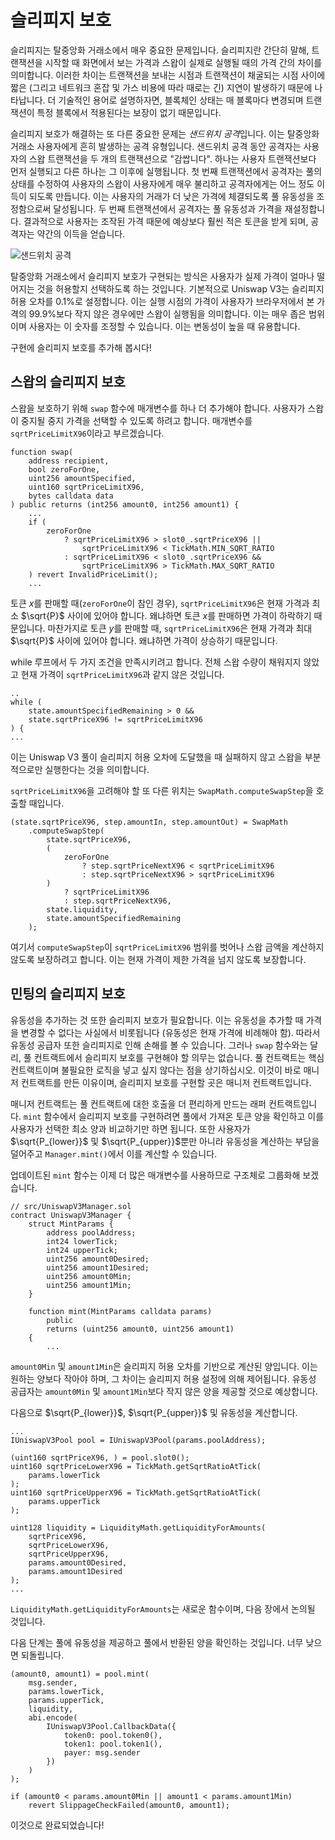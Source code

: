 # 슬리피지 보호

슬리피지는 탈중앙화 거래소에서 매우 중요한 문제입니다. 슬리피지란 간단히 말해, 트랜잭션을 시작할 때 화면에서 보는 가격과 스왑이 실제로 실행될 때의 가격 간의 차이를 의미합니다. 이러한 차이는 트랜잭션을 보내는 시점과 트랜잭션이 채굴되는 시점 사이에 짧은 (그리고 네트워크 혼잡 및 가스 비용에 따라 때로는 긴) 지연이 발생하기 때문에 나타납니다. 더 기술적인 용어로 설명하자면, 블록체인 상태는 매 블록마다 변경되며 트랜잭션이 특정 블록에서 적용된다는 보장이 없기 때문입니다.

슬리피지 보호가 해결하는 또 다른 중요한 문제는 *샌드위치 공격*입니다. 이는 탈중앙화 거래소 사용자에게 흔히 발생하는 공격 유형입니다. 샌드위치 공격 동안 공격자는 사용자의 스왑 트랜잭션을 두 개의 트랜잭션으로 "감쌉니다". 하나는 사용자 트랜잭션보다 먼저 실행되고 다른 하나는 그 이후에 실행됩니다. 첫 번째 트랜잭션에서 공격자는 풀의 상태를 수정하여 사용자의 스왑이 사용자에게 매우 불리하고 공격자에게는 어느 정도 이득이 되도록 만듭니다. 이는 사용자의 거래가 더 낮은 가격에 체결되도록 풀 유동성을 조정함으로써 달성됩니다. 두 번째 트랜잭션에서 공격자는 풀 유동성과 가격을 재설정합니다. 결과적으로 사용자는 조작된 가격 때문에 예상보다 훨씬 적은 토큰을 받게 되며, 공격자는 약간의 이득을 얻습니다.



![샌드위치 공격](images/sandwich_attack.png)

탈중앙화 거래소에서 슬리피지 보호가 구현되는 방식은 사용자가 실제 가격이 얼마나 떨어지는 것을 허용할지 선택하도록 하는 것입니다. 기본적으로 Uniswap V3는 슬리피지 허용 오차를 0.1%로 설정합니다. 이는 실행 시점의 가격이 사용자가 브라우저에서 본 가격의 99.9%보다 작지 않은 경우에만 스왑이 실행됨을 의미합니다. 이는 매우 좁은 범위이며 사용자는 이 숫자를 조정할 수 있습니다. 이는 변동성이 높을 때 유용합니다.

구현에 슬리피지 보호를 추가해 봅시다!

## 스왑의 슬리피지 보호

스왑을 보호하기 위해 `swap` 함수에 매개변수를 하나 더 추가해야 합니다. 사용자가 스왑이 중지될 중지 가격을 선택할 수 있도록 하려고 합니다. 매개변수를 `sqrtPriceLimitX96`이라고 부르겠습니다.

```solidity
function swap(
    address recipient,
    bool zeroForOne,
    uint256 amountSpecified,
    uint160 sqrtPriceLimitX96,
    bytes calldata data
) public returns (int256 amount0, int256 amount1) {
    ...
    if (
        zeroForOne
            ? sqrtPriceLimitX96 > slot0_.sqrtPriceX96 ||
                sqrtPriceLimitX96 < TickMath.MIN_SQRT_RATIO
            : sqrtPriceLimitX96 < slot0_.sqrtPriceX96 &&
                sqrtPriceLimitX96 > TickMath.MAX_SQRT_RATIO
    ) revert InvalidPriceLimit();
    ...
```

토큰 $x$를 판매할 때(`zeroForOne`이 참인 경우), `sqrtPriceLimitX96`은 현재 가격과 최소 $\sqrt{P}$ 사이에 있어야 합니다. 왜냐하면 토큰 $x$를 판매하면 가격이 하락하기 때문입니다. 마찬가지로 토큰 $y$를 판매할 때, `sqrtPriceLimitX96`은 현재 가격과 최대 $\sqrt{P}$ 사이에 있어야 합니다. 왜냐하면 가격이 상승하기 때문입니다.

while 루프에서 두 가지 조건을 만족시키려고 합니다. 전체 스왑 수량이 채워지지 않았고 현재 가격이 `sqrtPriceLimitX96`과 같지 않은 것입니다.
```solidity
..
while (
    state.amountSpecifiedRemaining > 0 &&
    state.sqrtPriceX96 != sqrtPriceLimitX96
) {
...
```

이는 Uniswap V3 풀이 슬리피지 허용 오차에 도달했을 때 실패하지 않고 스왑을 부분적으로만 실행한다는 것을 의미합니다.

`sqrtPriceLimitX96`을 고려해야 할 또 다른 위치는 `SwapMath.computeSwapStep`을 호출할 때입니다.

```solidity
(state.sqrtPriceX96, step.amountIn, step.amountOut) = SwapMath
    .computeSwapStep(
        state.sqrtPriceX96,
        (
            zeroForOne
                ? step.sqrtPriceNextX96 < sqrtPriceLimitX96
                : step.sqrtPriceNextX96 > sqrtPriceLimitX96
        )
            ? sqrtPriceLimitX96
            : step.sqrtPriceNextX96,
        state.liquidity,
        state.amountSpecifiedRemaining
    );
```

여기서 `computeSwapStep`이 `sqrtPriceLimitX96` 범위를 벗어나 스왑 금액을 계산하지 않도록 보장하려고 합니다. 이는 현재 가격이 제한 가격을 넘지 않도록 보장합니다.

## 민팅의 슬리피지 보호

유동성을 추가하는 것 또한 슬리피지 보호가 필요합니다. 이는 유동성을 추가할 때 가격을 변경할 수 없다는 사실에서 비롯됩니다 (유동성은 현재 가격에 비례해야 함). 따라서 유동성 공급자 또한 슬리피지로 인해 손해를 볼 수 있습니다. 그러나 `swap` 함수와는 달리, 풀 컨트랙트에서 슬리피지 보호를 구현해야 할 의무는 없습니다. 풀 컨트랙트는 핵심 컨트랙트이며 불필요한 로직을 넣고 싶지 않다는 점을 상기하십시오. 이것이 바로 매니저 컨트랙트를 만든 이유이며, 슬리피지 보호를 구현할 곳은 매니저 컨트랙트입니다.

매니저 컨트랙트는 풀 컨트랙트에 대한 호출을 더 편리하게 만드는 래퍼 컨트랙트입니다. `mint` 함수에서 슬리피지 보호를 구현하려면 풀에서 가져온 토큰 양을 확인하고 이를 사용자가 선택한 최소 양과 비교하기만 하면 됩니다. 또한 사용자가 $\sqrt{P_{lower}}$ 및 $\sqrt{P_{upper}}$뿐만 아니라 유동성을 계산하는 부담을 덜어주고 `Manager.mint()`에서 이를 계산할 수 있습니다.

업데이트된 `mint` 함수는 이제 더 많은 매개변수를 사용하므로 구조체로 그룹화해 보겠습니다.
```solidity
// src/UniswapV3Manager.sol
contract UniswapV3Manager {
    struct MintParams {
        address poolAddress;
        int24 lowerTick;
        int24 upperTick;
        uint256 amount0Desired;
        uint256 amount1Desired;
        uint256 amount0Min;
        uint256 amount1Min;
    }

    function mint(MintParams calldata params)
        public
        returns (uint256 amount0, uint256 amount1)
    {
        ...
```

`amount0Min` 및 `amount1Min`은 슬리피지 허용 오차를 기반으로 계산된 양입니다. 이는 원하는 양보다 작아야 하며, 그 차이는 슬리피지 허용 설정에 의해 제어됩니다. 유동성 공급자는 `amount0Min` 및 `amount1Min`보다 작지 않은 양을 제공할 것으로 예상합니다.

다음으로 $\sqrt{P_{lower}}$, $\sqrt{P_{upper}}$ 및 유동성을 계산합니다.
```solidity
...
IUniswapV3Pool pool = IUniswapV3Pool(params.poolAddress);

(uint160 sqrtPriceX96, ) = pool.slot0();
uint160 sqrtPriceLowerX96 = TickMath.getSqrtRatioAtTick(
    params.lowerTick
);
uint160 sqrtPriceUpperX96 = TickMath.getSqrtRatioAtTick(
    params.upperTick
);

uint128 liquidity = LiquidityMath.getLiquidityForAmounts(
    sqrtPriceX96,
    sqrtPriceLowerX96,
    sqrtPriceUpperX96,
    params.amount0Desired,
    params.amount1Desired
);
...
```

`LiquidityMath.getLiquidityForAmounts`는 새로운 함수이며, 다음 장에서 논의될 것입니다.

다음 단계는 풀에 유동성을 제공하고 풀에서 반환된 양을 확인하는 것입니다. 너무 낮으면 되돌립니다.
```solidity
(amount0, amount1) = pool.mint(
    msg.sender,
    params.lowerTick,
    params.upperTick,
    liquidity,
    abi.encode(
        IUniswapV3Pool.CallbackData({
            token0: pool.token0(),
            token1: pool.token1(),
            payer: msg.sender
        })
    )
);

if (amount0 < params.amount0Min || amount1 < params.amount1Min)
    revert SlippageCheckFailed(amount0, amount1);
```

이것으로 완료되었습니다!